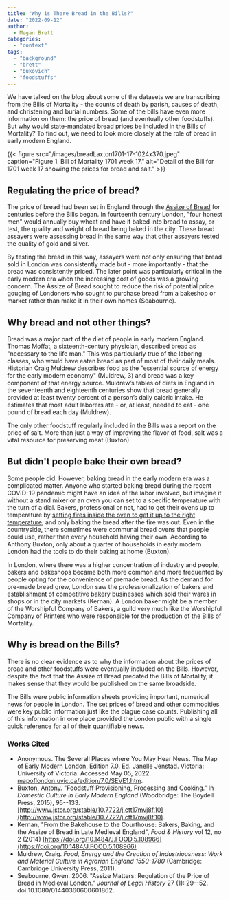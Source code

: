```yaml
---
title: "Why is There Bread in the Bills?"
date: "2022-09-12"
author:
  - Megan Brett
categories: 
  - "context"
tags: 
  - "background"
  - "brett"
  - "bukovich"
  - "foodstuffs"
---
```


We have talked on the blog about some of the datasets we are transcribing from the Bills of Mortality - the counts of death by parish, causes of death, and christening and burial numbers. Some of the bills have even more information on them: the price of bread (and eventually other foodstuffs). But why would state-mandated bread prices be included in the Bills of Mortality? To find out, we need to look more closely at the role of bread in early modern England.

{{< figure src="/images/breadLaxton1701-17-1024x370.jpeg" caption="Figure 1. Bill of Mortality 1701 week 17." alt="Detail of the Bill for 1701 week 17 showing the prices for bread and salt." >}}

## Regulating the price of bread?

The price of bread had been set in England through the [Assize of Bread](https://en.wikipedia.org/wiki/Assize_of_Bread_and_Ale) for centuries before the Bills began. In fourteenth century London, "four honest men" would annually buy wheat and have it baked into bread to assay, or test, the quality and weight of bread being baked in the city. These bread assayers were assessing bread in the same way that other assayers tested the quality of gold and silver.

By testing the bread in this way, assayers were not only ensuring that bread sold in London was consistently made but - more importantly - that the bread was consistently priced. The later point was particularly critical in the early modern era when the increasing cost of goods was a growing concern. The Assize of Bread sought to reduce the risk of potential price gouging of Londoners who sought to purchase bread from a bakeshop or market rather than make it in their own homes (Seabourne).

## Why bread and not other things?

Bread was a major part of the diet of people in early modern England. Thomas Moffat, a sixteenth-century physician, described bread as "necessary to the life man." This was particularly true of the laboring classes, who would have eaten bread as part of most of their daily meals. Historian Craig Muldrew describes food as the "essential source of energy for the early modern economy" (Muldrew, 3) and bread was a key component of that energy source. Muldrew’s tables of diets in England in the seventeenth and eighteenth centuries show that bread generally provided at least twenty percent of a person’s daily caloric intake. He estimates that most adult laborers ate - or, at least, needed to eat - one pound of bread each day (Muldrew).

The only other foodstuff regularly included in the Bills was a report on the price of salt. More than just a way of improving the flavor of food, salt was a vital resource for preserving meat (Buxton).

## But didn't people bake their own bread?

Some people did. However, baking bread in the early modern era was a complicated matter. Anyone who started baking bread during the recent COVID-19 pandemic might have an idea of the labor involved, but imagine it without a stand mixer or an oven you can set to a specific temperature with the turn of a dial. Bakers, professional or not, had to get their ovens up to temperature by [setting fires inside the oven to get it up to the right temperature](https://youtu.be/s2eqQHQ5k7I?t=478), and only baking the bread after the fire was out. Even in the countryside, there sometimes were communal bread ovens that people could use, rather than every household having their own. According to Anthony Buxton, only about a quarter of households in early modern London had the tools to do their baking at home (Buxton).

In London, where there was a higher concentration of industry and people, bakers and bakeshops became both more common and more frequented by people opting for the convenience of premade bread. As the demand for pre-made bread grew, London saw the professionalization of bakers and establishment of competitive bakery businesses which sold their wares in shops or in the city markets (Kernan). A London baker might be a member of the Worshipful Company of Bakers, a guild very much like the Worshipful Company of Printers who were responsible for the production of the Bills of Mortality.

## Why is bread on the Bills?

There is no clear evidence as to why the information about the prices of bread and other foodstuffs were eventually included on the Bills. However, despite the fact that the Assize of Bread predated the Bills of Mortality, it makes sense that they would be published on the same broadside.

The Bills were public information sheets providing important, numerical news for people in London. The set prices of bread and other commodities were key public information just like the plague case counts. Publishing all of this information in one place provided the London public with a single quick reference for all of their quantifiable news.

### Works Cited

- Anonymous. The Severall Places where You May Hear News. The Map of Early Modern London, Edition 7.0. Ed. Janelle Jenstad. Victoria: University of Victoria. Accessed May 05, 2022. [mapoflondon.uvic.ca/edition/7.0/SEVE1.htm](https://mapoflondon.uvic.ca/edition/7.0/SEVE1.htm).
- Buxton, Antony. "Foodstuff Provisioning, Processing and Cooking." In _Domestic Culture in Early Modern England_ (Woodbridge: The Boydell Press, 2015), 95--133. [http://www.jstor.org/stable/10.7722/j.ctt17mvj8f.10](http://www.jstor.org/stable/10.7722/j.ctt17mvj8f.10).
- Kernan, "From the Bakehouse to the Courthouse: Bakers, Baking, and the Assize of Bread in Late Medieval England", _Food & History_ vol 12, no 2 (2014) [https://doi.org/10.1484/J.FOOD.5.108966](https://doi.org/10.1484/J.FOOD.5.108966)
- Muldrew, Craig. _Food, Energy and the Creation of Industriousness: Work and Material Culture in Agrarian England 1550-1780_ (Cambridge: Cambridge University Press, 2011).
- Seabourne, Gwen. 2006. "Assize Matters: Regulation of the Price of Bread in Medieval London." _Journal of Legal History_ 27 (1): 29--52. doi:10.1080/01440360600601862.
